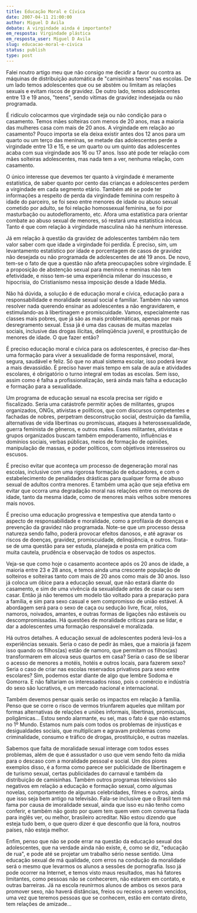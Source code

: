 ```yaml
---
title: Educação Moral e Cívica
date: 2007-04-11 21:00:00
author: Miguel D Avila
debate: A virgindade ainda é importante?
em_resposta: Virgindade plástica
em_resposta_user: Miguel D Avila
slug: educacao-moral-e-civica
status: publish 
type: post
---
```


Falei noutro artigo meu que não consigo me decidir a favor ou contra as máquinas de distribuição automática de "camisinhas teens" nas escolas. De um lado temos adolescentes que ou se abstém ou limitam as relações sexuais e evitam riscos de gravidez. De outro lado, temos adolescentes entre 13 e 19 anos, "teens", sendo vítimas de gravidez indesejada ou não programada.   

  

É ridículo colocarmos que virgindade seja ou não condição para o casamento. Temos mães solteiras com menos de 20 anos, mas a maioria das mulheres casa com mais de 20 anos. A virgindade em relação ao casamento? Pouco importa se ela deixa existir antes dos 12 anos para um quarto ou um terço das meninas, se metade das adolescentes perde a virgindade entre 13 e 15, e se um quarto ou um quinto das adolescentes acaba com sua virgindade aos 16 ou 17 anos. Isso até pode ter relação com mães solteiras adolescentes, mas nada tem a ver, nenhuma relação, com casamento.  

  

O único interesse que devemos ter quanto à virgindade é meramente estatística, de saber quanto por cento das crianças e adolescentes perdem a virgindade em cada segmento etário. Também até se pode ter informações a respeito de perda da virgindade feminina com respeito à idade do parceiro, se foi sexo entre menores de idade ou abuso sexual cometido por adulto, se foi relação homossexual feminina, se foi por masturbação ou autodefloramento, etc. Afora uma estatística para orientar combate ao abuso sexual de menores, só restará uma estatística inócua. Tanto é que com relação à virgindade masculina não há nenhum interesse.  

  

Já em relação à questão da gravidez de adolescentes também não tem valor saber com que idade a virgindade foi perdida. É preciso, sim, um levantamento estatístico por idade e porcentagem de casos de gravidez não desejada ou não programada de adolescentes de até 19 anos. De novo, tem-se o fato de que a questão não afeta preocupações sobre virgindade. E a proposição de abstenção sexual para meninos e meninas não tem efetividade, e nisso tem-se uma experiência milenar do insucesso, e hipocrisia, do Cristianismo nessa imposição desde a Idade Média.  

  

Não há dúvida, a solução é de educação moral e cívica, educação para a responsabilidade e moralidade sexual social e familiar. Também não vamos resolver nada querendo ensinar as adolescentes a não engravidarem, e estimulando-as à libertinagem e promiscuidade. Vamos, especialmente nas classes mais pobres, que já são as mais problemáticas, apenas por mais desregramento sexual. Essa já é uma das causas de muitas mazelas sociais, inclusive das drogas ilícitas, delinqüência juvenil, e prostituição de menores de idade. O que fazer então?  

  

É preciso educação moral e cívica para os adolescentes, é preciso dar-lhes uma formação para viver a sexualidade de forma responsável, moral, segura, saudável e feliz. Só que no atual sistema escolar, isso poderá levar a mais devassidão. É preciso haver mais tempo em sala de aula e atividades escolares, é obrigatório o turno integral em todas as escolas. Sem isso, assim como é falha a profissionalização, será ainda mais falha a educação e formação para a sexualidade.  

  

Um programa de educação sexual na escola precisa ser rígido e fiscalizado. Seria uma catástrofe permitir ações de militantes, grupos organizados, ONGs, ativistas e políticos, que com discursos competentes e fachadas de nobres, perpetram desconstrução social, destruição da família, alternativas de vida libertinas ou promíscuas, ataques à heterossexualidade, guerra feminista de gêneros, e outros males. Esses militantes, ativistas e grupos organizados buscam também empoderamento, influências e domínios sociais, verbas públicas, meios de formação de opiniões, manipulação de massas, e poder políticos, com objetivos interesseiros ou escusos.  

  

É preciso evitar que aconteça um processo de degeneração moral nas escolas, inclusive com uma rigorosa formação de educadores, e com o estabelecimento de penalidades drásticas para qualquer forma de abuso sexual de adultos contra menores. E também uma ação que seja efetiva em evitar que ocorra uma degradação moral nas relações entre os menores de idade, tanto da mesma idade, como de menores mais velhos sobre menores mais novos.   

  

É preciso uma educação progressiva e tempestiva que atenda tanto o aspecto de responsabilidade e moralidade, como a profilaxia de doenças e prevenção da gravidez não programada. Note-se que um processo dessa natureza sendo falho, poderá provocar efeitos danosos, e até agravar os riscos de doenças, gravidez, promiscuidade, delinqüência, e outros. Trata-se de uma questão para ser estuda, planejada e posta em prática com muita cautela, prudência e observação de todos os aspectos.  

  

Veja-se que como hoje o casamento acontece após os 20 anos de idade, a maioria entre 23 e 28 anos, e temos ainda uma crescente população de solteiros e solteiras tanto com mais de 20 anos como mais de 30 anos. Isso já coloca um óbice para a educação sexual, que não estará diante do casamento, e sim de uma vivência da sexualidade antes de casar ou sem casar. Então já não teremos um modelo tão voltado para a preparação para a família, e sim para sexo casual e sem compromisso de união estável. A abordagem será para o sexo de caça ou sedução livre, ficar, rolos, namoros, noivados, amantes, e outras formas de ligações não estáveis ou descompromissadas. Há questões de moralidade críticas para se lidar, e dar a adolescentes uma formação responsável e moralizada.   

  

Há outros detalhes. A educação sexual de adolescentes poderá levá-los a experiências sexuais. Seria o caso de pedir às mães, que a maioria já fazem isso quando os filhos(as) estão de namoro, que permitam os filhos(as) transformarem em alcova seus quartos em casa? Seria o caso de se liberar o acesso de menores a motéis, hotéis e outros locais, para fazerem sexo? Seria o caso de criar nas escolas reservados privativos para sexo entre escolares? Sim, podemos estar diante de algo que lembre Sodoma e Gomorra. E não faltariam os interessados nisso, pois o comércio e indústria do sexo são lucrativos, e um mercado nacional e internacional.  

  

Também devemos pensar quais serão os impactos em relação à família. Penso que se corre o risco de vermos triunfarem aqueles que militam por formas alternativas de relações e uniões informais, libertinas, promíscuas, poligâmicas... Estou sendo alarmante, eu sei, mas o fato é que não estamos no 1º Mundo. Estamos num país com todos os problemas de injustiças e desigualdades sociais, que multiplicam e agravam problemas como criminalidade, consumo e tráfico de drogas, prostituição, e outras mazelas.   

  

Sabemos que falta de moralidade sexual interage com todos esses problemas, além de que é assustador o uso que vem sendo feito da mídia para o descaso com a moralidade pessoal e social. Um dos piores exemplos disso, é a forma como parece ser publicidade de libertinagem e de turismo sexual, certas publicidades do carnaval e também da distribuição de camisinhas. Também outros programas televisivos são negativos em relação a educação e formação sexual, como algumas novelas, comportamento de algumas celebridades, filmes e outros, ainda que isso seja bem antigo na televisão. Fala-se inclusive que o Brasil tem má fama por causa de imoralidade sexual, ainda que isso eu não tenho como conferir, e também não gosto por quem tem quem vem com conversa fiada para inglês ver, ou melhor, brasileiro acreditar. Não estou dizendo que esteja tudo bem, o que quero dizer é que desconfio que lá fora, noutros países, não esteja melhor.  

  

Enfim, penso que não se pode errar na questão da educação sexual dos adolescentes, que na verdade ainda não existe, é, como se diz, "educação de rua", e pode até se projetar um trabalho sério nesse sentido. Uma educação sexual de má qualidade, com erros na condução da moralidade será o mesmo que levarmos os alunos a sessões de pornografia. Isso já pode ocorrer na Internet, e temos visto maus resultados, mas há fatores limitantes, como pessoas não se conhecerem, não estarem em contato, e outras barreiras. Já na escola reunirmos alunos de ambos os sexos para promover sexo, não haverá distâncias, freios ou receios a serem vencidos, uma vez que teremos pessoas que se conhecem, estão em contato direto, tem relações de amizade...
